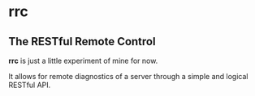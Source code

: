 # rrc
## The RESTful Remote Control

**rrc** is just a little experiment of mine for now.

It allows for remote diagnostics of a server
through a simple and logical RESTful API.